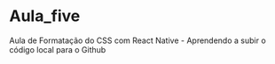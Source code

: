 # Aula_five
Aula de Formatação do CSS com React Native - Aprendendo a subir o código local para o Github
